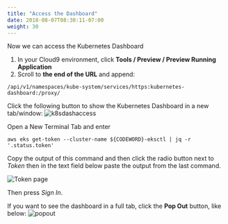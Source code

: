 ```yaml
---
title: "Access the Dashboard"
date: 2018-08-07T08:30:11-07:00
weight: 30
---
```


Now we can access the Kubernetes Dashboard

1. In your Cloud9 environment, click **Tools / Preview / Preview Running Application**
1. Scroll to **the end of the URL** and append:

```
/api/v1/namespaces/kube-system/services/https:kubernetes-dashboard:/proxy/
```

Click the following button to show the Kubernetes Dashboard in a new tab/window:
![k8sdashaccess](/images/mfe/k8sdashaccess.jpg)

Open a New Terminal Tab  and enter
```
aws eks get-token --cluster-name ${CODEWORD}-eksctl | jq -r '.status.token'
```

Copy the output of this command and then click the radio button next to
*Token* then in the text field below paste the output from the last command.

![Token page](/images/dashboard-connect.png)

Then press *Sign In*.

If you want to see the dashboard in a full tab, click the **Pop Out** button, like below:
![popout](/images/popout.png)
